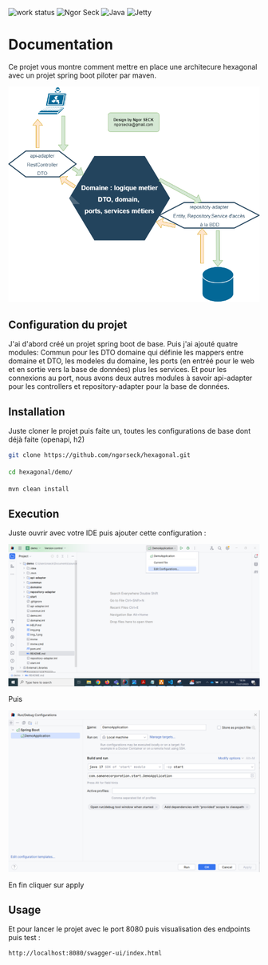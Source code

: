 ![work status](https://img.shields.io/badge/work-on%20progress-red.svg) 
![Ngor Seck](https://img.shields.io/badge/Ngor%20Seck-Java-green) 
![Java](https://img.shields.io/badge/Ngor%20Seck-Struts-yellowgreen)
![Jetty](https://img.shields.io/badge/Ngor%20Seck-JettyWebServer-blue)
# Documentation

Ce projet vous montre comment mettre en place une architecure hexagonal avec un projet spring boot piloter par maven.

![hexagonel.png](hexagonel.png)

## Configuration du projet

J'ai d'abord créé un projet spring boot de base. Puis j'ai ajouté quatre modules:
Commun pour les DTO
domaine qui définie les mappers entre domaine et DTO, les modeles du domaine, les ports (en entréé pour le web et en sortie vers la base de données) plus les services.
Et pour les connexions au port, nous avons deux autres modules à savoir api-adapter pour les controllers et repository-adapter pour la base de données.


## Installation

Juste cloner le projet puis faite un, toutes les configurations de base dont déjà faite (openapi, h2)
```bash
git clone https://github.com/ngorseck/hexagonal.git

cd hexagonal/demo/

mvn clean install
```


## Execution

Juste ouvrir avec votre IDE puis ajouter cette configuration :

![img_2.png](img_2.png)

Puis 

![img.png](img.png)

En fin cliquer sur apply

## Usage

Et pour lancer le projet avec le port 8080 puis visualisation des endpoints puis test :

```bash
http://localhost:8080/swagger-ui/index.html
```
